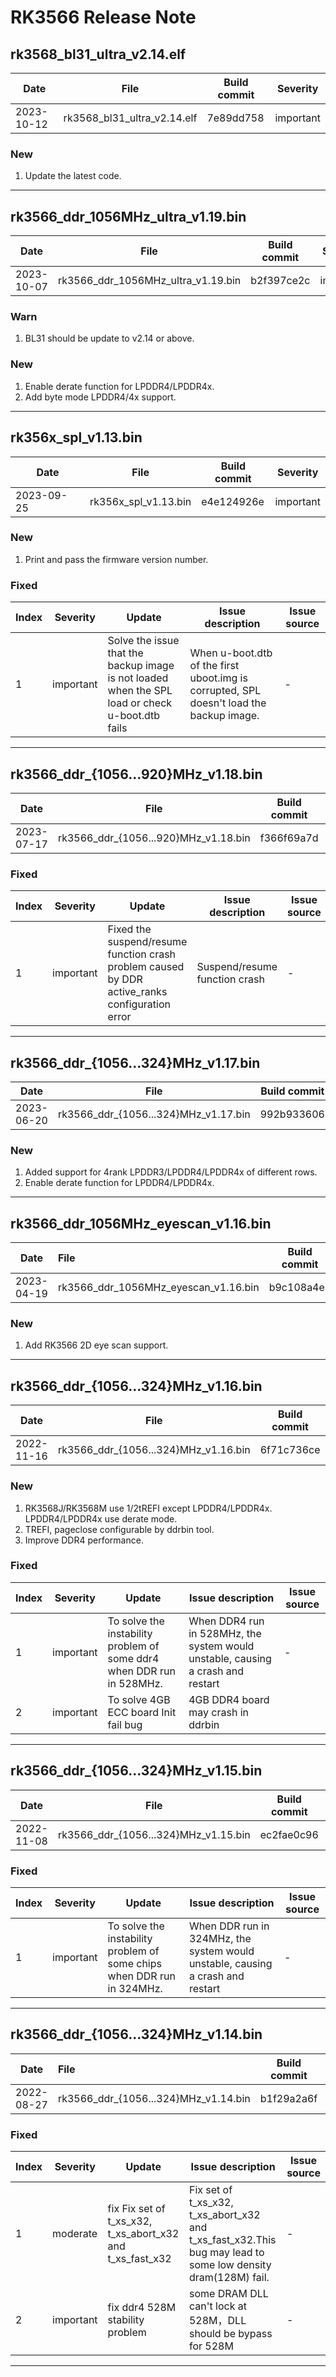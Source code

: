 # RK3566 Release Note

## rk3568_bl31_ultra_v2.14.elf

| Date       | File                        | Build commit | Severity  |
| ---------- | --------------------------- | ------------ | --------- |
| 2023-10-12 | rk3568_bl31_ultra_v2.14.elf | 7e89dd758    | important |

### New

1. Update the latest code.

------

## rk3566_ddr_1056MHz_ultra_v1.19.bin

| Date       | File                               | Build commit | Severity  |
| ---------- | ---------------------------------- | ------------ | --------- |
| 2023-10-07 | rk3566_ddr_1056MHz_ultra_v1.19.bin | b2f397ce2c   | important |

### Warn

1. BL31 should be update to v2.14 or above.

### New

1. Enable derate function for LPDDR4/LPDDR4x.
2. Add byte mode LPDDR4/4x support.

------

## rk356x_spl_v1.13.bin

| Date       | File                 | Build commit | Severity  |
| ---------- | -------------------- | ------------ | --------- |
| 2023-09-25 | rk356x_spl_v1.13.bin | e4e124926e   | important |

### New

1. Print and pass the firmware version number.

### Fixed

| Index | Severity  | Update                                                       | Issue description                                            | Issue source |
| ----- | --------- | ------------------------------------------------------------ | ------------------------------------------------------------ | ------------ |
| 1     | important | Solve the issue that the backup image is not loaded when the SPL load or check u-boot.dtb fails | When u-boot.dtb of the first uboot.img is corrupted, SPL doesn't load the backup image. | -            |

------

## rk3566_ddr_{1056...920}MHz_v1.18.bin

| Date       | File                                 | Build commit | Severity  |
| ---------- | ------------------------------------ | ------------ | --------- |
| 2023-07-17 | rk3566_ddr_{1056...920}MHz_v1.18.bin | f366f69a7d   | important |

### Fixed

| Index | Severity | Update                                           | Issue description                     | Issue source |
| ----- | -------- | ------------------------------------------------ | ------------------------------------- | ------------ |
| 1     | important | Fixed the suspend/resume function crash problem caused by DDR active_ranks configuration error | Suspend/resume function crash | -            |

------

## rk3566_ddr_{1056...324}MHz_v1.17.bin

| Date       | File                                 | Build commit | Severity  |
| ---------- | ------------------------------------ | ------------ | --------- |
| 2023-06-20 | rk3566_ddr_{1056...324}MHz_v1.17.bin | 992b933606   | important |

### New

1. Added support for 4rank LPDDR3/LPDDR4/LPDDR4x of different rows.
2. Enable derate function for LPDDR4/LPDDR4x.

------

## rk3566_ddr_1056MHz_eyescan_v1.16.bin

| Date       | File                                 | Build commit | Severity  |
| ---------- | :----------------------------------- | ------------ | --------- |
| 2023-04-19 | rk3566_ddr_1056MHz_eyescan_v1.16.bin | b9c108a4eb   | important |

### New

1. Add RK3566 2D eye scan support.

------

## rk3566_ddr_{1056...324}MHz_v1.16.bin

| Date       | File                                 | Build commit | Severity  |
| ---------- | ------------------------------------ | ------------ | --------- |
| 2022-11-16 | rk3566_ddr_{1056...324}MHz_v1.16.bin | 6f71c736ce   | important |

### New

1. RK3568J/RK3568M use 1/2tREFI except LPDDR4/LPDDR4x. LPDDR4/LPDDR4x use derate mode.
2. TREFI, pageclose configurable by ddrbin tool.
3. Improve DDR4 performance.

### Fixed

| Index | Severity  | Update                                                       | Issue description                                            | Issue source |
| ----- | --------- | ------------------------------------------------------------ | ------------------------------------------------------------ | ------------ |
| 1     | important | To solve the instability problem of some ddr4 when DDR run in 528MHz. | When DDR4 run in 528MHz, the system would unstable, causing a crash and restart | -            |
| 2     | important | To solve 4GB ECC board Init fail bug                         | 4GB DDR4 board may crash in ddrbin                           |              |

------

## rk3566_ddr_{1056...324}MHz_v1.15.bin

| Date       | File                                 | Build commit | Severity  |
| ---------- | ------------------------------------ | ------------ | --------- |
| 2022-11-08 | rk3566_ddr_{1056...324}MHz_v1.15.bin | ec2fae0c96   | important |

### Fixed

| Index | Severity  | Update                                                       | Issue description                                            | Issue source |
| ----- | --------- | ------------------------------------------------------------ | ------------------------------------------------------------ | ------------ |
| 1     | important | To solve the instability problem of some chips when DDR run in 324MHz. | When DDR run in 324MHz, the system would unstable, causing a crash and restart | -            |

------

## rk3566_ddr_{1056...324}MHz_v1.14.bin

| Date       | File                                 | Build commit | Severity  |
| ---------- | :----------------------------------- | ------------ | --------- |
| 2022-08-27 | rk3566_ddr_{1056...324}MHz_v1.14.bin | b1f29a2a6f   | important |

### Fixed

| Index | Severity  | Update                                                    | Issue description                                            | Issue source |
| ----- | --------- | --------------------------------------------------------- | ------------------------------------------------------------ | ------------ |
| 1     | moderate  | fix Fix set of t_xs_x32, t_xs_abort_x32 and t_xs_fast_x32 | Fix set of t_xs_x32, t_xs_abort_x32 and t_xs_fast_x32.This bug may lead to some low density dram(128M) fail. | -         |
| 2     | important | fix ddr4 528M stability problem                           | some DRAM DLL can't lock at 528M，DLL should be bypass for 528M | -         |

------
